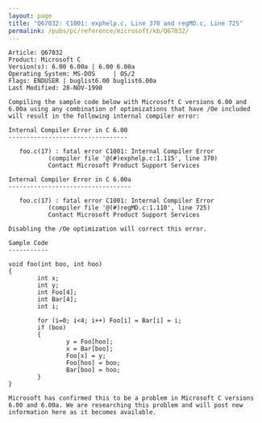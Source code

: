```yaml
---
layout: page
title: "Q67032: C1001: exphelp.c, Line 370 and regMD.c, Line 725"
permalink: /pubs/pc/reference/microsoft/kb/Q67032/
---
```


	Article: Q67032
	Product: Microsoft C
	Version(s): 6.00 6.00a | 6.00 6.00a
	Operating System: MS-DOS     | OS/2
	Flags: ENDUSER | buglist6.00 buglist6.00a
	Last Modified: 28-NOV-1990
	
	Compiling the sample code below with Microsoft C versions 6.00 and
	6.00a using any combination of optimizations that have /Oe included
	will result in the following internal compiler error:
	
	Internal Compiler Error in C 6.00
	---------------------------------
	
	   foo.c(17) : fatal error C1001: Internal Compiler Error
	           (compiler file '@(#)exphelp.c:1.115', line 370)
	           Contact Microsoft Product Support Services
	
	Internal Compiler Error in C 6.00a
	----------------------------------
	
	   foo.c(17) : fatal error C1001: Internal Compiler Error
	           (compiler file '@(#)regMD.c:1.110', line 725)
	           Contact Microsoft Product Support Services
	
	Disabling the /Oe optimization will correct this error.
	
	Sample Code
	-----------
	
	void foo(int boo, int hoo)
	{
	        int x;
	        int y;
	        int Foo[4];
	        int Bar[4];
	        int i;
	
	        for (i=0; i<4; i++) Foo[i] = Bar[i] = i;
	        if (boo)
	        {
	                y = Foo[hoo];
	                x = Bar[boo];
	                Foo[x] = y;
	                Foo[hoo] = boo;
	                Bar[boo] = hoo;
	        }
	}
	
	Microsoft has confirmed this to be a problem in Microsoft C versions
	6.00 and 6.00a. We are researching this problem and will post new
	information here as it becomes available.
